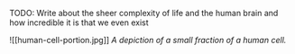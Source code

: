 TODO: Write about the sheer complexity of life and the human brain and how incredible it is that we even exist

![[human-cell-portion.jpg]]
*A depiction of a small fraction of a human cell.*